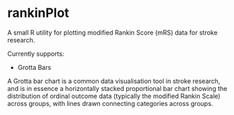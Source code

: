 # rankinPlot

A small R utility for plotting modified Rankin Score (mRS) data for stroke research.

Currently supports:

* Grotta Bars

A Grotta bar chart is a common data visualisation tool in stroke research, and is in essence a horizontally stacked proportional bar
chart showing the distribution of ordinal outcome data (typically the modified Rankin Scale) across groups, with lines drawn connecting
categories across groups. 
